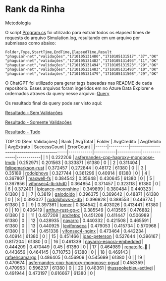 # Rank da Rinha

Metodologia

O script [Program.cs](LogParser/Program.cs) foi utilizado para extrair todos os elapsed times de requests do arquivo Simulation.log, resultando em um arquivo por submissao como abaixo:
```
Folder,Type,StartTime,EndTime,ElapsedTime,Result
"phaguiar-net","validações","1710105131480","1710105131517","37","OK"
"phaguiar-net","validações","1710105131482","1710105131493","11","OK"
"phaguiar-net","validações","1710105131494","1710105131523","29","OK"
"phaguiar-net","validações","1710105131483","1710105131493","10","OK"
"phaguiar-net","validações","1710105131479","1710105131508","29","OK"
```

O ChatGPT foi utilizado para gerar tags baseadas nas README de cada repositorio.
Esses arquivos foram ingeridos em no Azure Data Explorer e ordernados atraves da query nesse arquivo: [Query](query.kql)

Os resultado final da query pode ser visto aqui:

[Resultado - Sem Validações](result-sem-validacoes.csv)

[Resultado - Somente Validações](result-so-validacoes.csv)

[Resultado - Tudo](result-total.csv)

TOP 20 (Sem Validações)
| Rank | AvgTotal | Folder                                       | AvgCredito | AvgDebito | AvgExtrato | SuccessCount | ErrorCount |
|------|----------|----------------------------------------------|------------|-----------|------------|--------------|------------|
| 1    | 0.222206 | [asfernandes-cpp-haproxy-mongoose-lmdb](https://github.com/zanfranceschi/rinha-de-backend-2024-q1/tree/main/participantes/asfernandes-cpp-haproxy-mongoose-lmdb)       | 0.252971   | 0.201563  | 0.333871   | 61380        | 0          |
| 2    | 0.311404 | [felipemarkson-rust](https://github.com/zanfranceschi/rinha-de-backend-2024-q1/tree/main/participantes/felipemarkson-rust)                          | 0.372457   | 0.272844  | 0.48172    | 61380        | 0          |
| 3    | 0.35189  | [rodolphovs](https://github.com/zanfranceschi/rinha-de-backend-2024-q1/tree/main/participantes/rodolphovs)                                  | 0.327744   | 0.361296  | 0.40914    | 61380        | 0          |
| 4    | 0.367807 | [maxwell-fs](https://github.com/zanfranceschi/rinha-de-backend-2024-q1/tree/main/participantes/maxwell-fs)                                  | 0.384542   | 0.35648   | 0.430645   | 61380        | 0          |
| 5    | 0.367856 | [vifonsec4-lb-khd0](https://github.com/zanfranceschi/rinha-de-backend-2024-q1/tree/main/participantes/vifonsec4-lb-khd0)                           | 0.364854   | 0.371457  | 0.323118   | 61380        | 0          |
| 6    | 0.372401 | [lpicanco-moonshine](https://github.com/zanfranceschi/rinha-de-backend-2024-q1/tree/main/participantes/lpicanco-moonshine)                          | 0.349899   | 0.380484  | 0.440323   | 61380        | 0          |
| 7    | 0.3819   | [galodoido](https://github.com/zanfranceschi/rinha-de-backend-2024-q1/tree/main/participantes/galodoido)                                   | 0.396375   | 0.369642  | 0.48871    | 61380        | 0          |
| 8    | 0.393027 | [rodolphovs-c-db](https://github.com/zanfranceschi/rinha-de-backend-2024-q1/tree/main/participantes/rodolphovs-c-db)                             | 0.396928   | 0.388553  | 0.446774   | 61380        | 0          |
| 9    | 0.397361 | [tomer](https://github.com/zanfranceschi/rinha-de-backend-2024-q1/tree/main/participantes/tomer)                                       | 0.384542   | 0.403026  | 0.413441   | 61380        | 0          |
| 10   | 0.406419 | [arthur-rust-go-c](https://github.com/zanfranceschi/rinha-de-backend-2024-q1/tree/main/participantes/arthur-rust-go-c)                            | 0.385549   | 0.413565  | 0.476882   | 61380        | 0          |
| 11   | 0.427208 | [andretpc](https://github.com/zanfranceschi/rinha-de-backend-2024-q1/tree/main/participantes/andretpc)                                    | 0.451208   | 0.411447  | 0.506989   | 61380        | 0          |
| 12   | 0.428935 | [navarro](https://github.com/zanfranceschi/rinha-de-backend-2024-q1/tree/main/participantes/navarro)                                     | 0.440332   | 0.421508  | 0.465591   | 61380        | 0          |
| 13   | 0.440925 | [levifonseca](https://github.com/zanfranceschi/rinha-de-backend-2024-q1/tree/main/participantes/levifonseca)                                 | 0.479053   | 0.415734  | 0.570968   | 61380        | 0          |
| 14   | 0.451336 | [vifonsec4-nginx](https://github.com/zanfranceschi/rinha-de-backend-2024-q1/tree/main/participantes/vifonsec4-nginx)                             | 0.473464   | 0.442234  | 0.40914    | 61380        | 0          |
| 15   | 0.451466 | [joao-peterson](https://github.com/zanfranceschi/rinha-de-backend-2024-q1/tree/main/participantes/joao-peterson)                               | 0.527644   | 0.396167  | 0.817204   | 61380        | 0          |
| 16   | 0.461339 | [navarro-espora-embedded](https://github.com/zanfranceschi/rinha-de-backend-2024-q1/tree/main/participantes/navarro-espora-embedded)                     | 0.444209   | 0.470449  | 0.45       | 61380        | 0          |
| 17   | 0.464989 | [renatolfc-🦀](https://github.com/zanfranceschi/rinha-de-backend-2024-q1/tree/main/participantes/renatolfc-🦀)                                | 0.443656   | 0.464145  | 0.710753   | 61380        | 0          |
| 18   | 0.469143 | [rafaelrcamargo](https://github.com/zanfranceschi/rinha-de-backend-2024-q1/tree/main/participantes/rafaelrcamargo)                              | 0.486405   | 0.456909  | 0.545699   | 61380        | 0          |
| 19   | 0.470674 | [asfernandes-cpp-haproxy-mongoose-pgsql](https://github.com/zanfranceschi/rinha-de-backend-2024-q1/tree/main/participantes/asfernandes-cpp-haproxy-mongoose-pgsql)      | 0.458359   | 0.470953  | 0.596237   | 61380        | 0          |
| 20   | 0.48361  | [thusspokebieu-activej](https://github.com/zanfranceschi/rinha-de-backend-2024-q1/tree/main/participantes/thusspokebieu-activej)                       | 0.491944   | 0.473197  | 0.616667   | 61380        | 0          |
